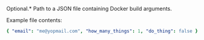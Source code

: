 Optional.* Path to a JSON file containing Docker build
arguments.

Example file contents:

```yaml
{ "email": "me@yopmail.com", "how_many_things": 1, "do_thing": false }
```            
